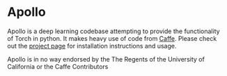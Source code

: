 <h1>Apollo</h1>

Apollo is a deep learning codebase attempting to provide the functionality of Torch in python. It makes heavy use of code from <a href="http://github.com/bvlc/caffe">Caffe</a>. Please check out the <a href="http://apollo.deepmatter.io">project page</a> for installation instructions and usage.

Apollo is in no way endorsed by the The Regents of the University of California or the Caffe Contributors
